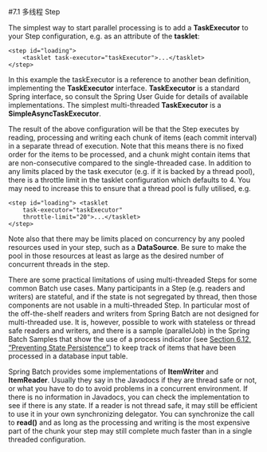#7.1 多线程 Step

The simplest way to start parallel processing is to add a **TaskExecutor** to your Step configuration, e.g. as an attribute of the **tasklet**:

	<step id="loading">
	    <tasklet task-executor="taskExecutor">...</tasklet>
	</step>

In this example the taskExecutor is a reference to another bean definition, implementing the **TaskExecutor** interface. **TaskExecutor** is a standard Spring interface, so consult the Spring User Guide for details of available implementations. The simplest multi-threaded **TaskExecutor** is a **SimpleAsyncTaskExecutor**.

The result of the above configuration will be that the Step executes by reading, processing and writing each chunk of items (each commit interval) in a separate thread of execution. Note that this means there is no fixed order for the items to be processed, and a chunk might contain items that are non-consecutive compared to the single-threaded case. In addition to any limits placed by the task executor (e.g. if it is backed by a thread pool), there is a throttle limit in the tasklet configuration which defaults to 4. You may need to increase this to ensure that a thread pool is fully utilised, e.g.

	<step id="loading"> <tasklet
	    task-executor="taskExecutor"
	    throttle-limit="20">...</tasklet>
	</step>

Note also that there may be limits placed on concurrency by any pooled resources used in your step, such as a **DataSource**. Be sure to make the pool in those resources at least as large as the desired number of concurrent threads in the step.

There are some practical limitations of using multi-threaded Steps for some common Batch use cases. Many participants in a Step (e.g. readers and writers) are stateful, and if the state is not segregated by thread, then those components are not usable in a multi-threaded Step. In particular most of the off-the-shelf readers and writers from Spring Batch are not designed for multi-threaded use. It is, however, possible to work with stateless or thread safe readers and writers, and there is a sample (parallelJob) in the Spring Batch Samples that show the use of a process indicator (see [Section 6.12, “Preventing State Persistence”](http://docs.spring.io/spring-batch/trunk/reference/html/readersAndWriters.html#process-indicator)) to keep track of items that have been processed in a database input table.

Spring Batch provides some implementations of **ItemWriter** and **ItemReader**. Usually they say in the Javadocs if they are thread safe or not, or what you have to do to avoid problems in a concurrent environment. If there is no information in Javadocs, you can check the implementation to see if there is any state. If a reader is not thread safe, it may still be efficient to use it in your own synchronizing delegator. You can synchronize the call to **read()** and as long as the processing and writing is the most expensive part of the chunk your step may still complete much faster than in a single threaded configuration.
